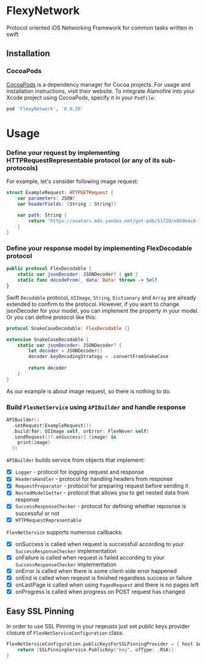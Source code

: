 # FlexyNetwork
Protocol oriented iOS Networking Framework for common tasks written in swift

## Installation

### CocoaPods

[CocoaPods](https://cocoapods.org) is a dependency manager for Cocoa projects. For usage and installation instructions, visit their website. To integrate Alamofire into your Xcode project using CocoaPods, specify it in your `Podfile`:

```ruby
pod 'FlexyNetwork', '0.0.20'
```

# Usage

### Define your request by implementing HTTPRequestRepresentable protocol (or any of its sub-protocols)
For example, let's consider following image request:

```swift
struct ExampleRequest: HTTPGETRequest {
    var parameters: JSON?
    var headerFields: [String : String]?
    
    var path: String {
        return "https://avatars.mds.yandex.net/get-pdb/51720/e8b9e4c0-18e8-41d9-97e2-806660d42973/s1200"
    }
}
```

### Define your response model by implementing FlexDecodable protocol

```swift
public protocol FlexDecodable {
    static var jsonDecoder: JSONDecoder? { get }
    static func decodeFrom(_ data: Data) throws -> Self
}
```

Swift `Decodable` protocol, `UIImage`, `String`, `Dictionary` and `Array` are already extended to confirm to the protocol. However, if you want to change jsonDecoder for your model, you can implement the property in your model. Or you can define protocol like this:

```swift
protocol SnakeCaseDecodable: FlexDecodable {}

extension SnakeCaseDecodable {
    static var jsonDecoder: JSONDecoder? {
        let decoder = JSONDecoder()
        decoder.keyDecodingStrategy = .convertFromSnakeCase
        
        return decoder
    }
}
```

As our example is about image request, so there is nothing to do.

### Build `FlexNetService` using `APIBuilder` and handle response

```swift
APIBuilder()
  .setRequest(ExampleRequest())
  .build(for: UIImage.self, orError: FlexNever.self)
  .sendRequest()?.onSuccess({ (image) in
    print(image)
  })
```

`APIBuilder` builds service from objects that implement:

- [x] `Logger` -  protocol for logging request and response
- [x] `HeadersHandler` - protocol for handling headers from response
- [x] `RequestPreparator` - protocol for preparing request before sending it
- [x] `NestedModelGetter` - protocol that allows you to get nested data from response
- [x] `SuccessResponseChecker` - protocol for defining whether reposnse is successful or not
- [x] `HTTPRequestRepresentable`

`FlexNetService` supports numerous callbacks:

- [x] onSuccess is called when request is successfull according to your `SuccessResponseChecker` implementation
- [x] onFailure is called when request is failed according to your `SuccessResponseChecker` implementation
- [x] onError is called when there is some client-side error happened
- [x] onEnd is called when reqeust is finished regardless success or failure
- [x] onLastPage is called when using `PagedRequest` and there is no pages left
- [x] onProgress is called when progress on POST request has changed

## Easy SSL Pinning

In order to use SSL Pinning in your reqeusts just set public keys provider closure of `FlexNetServiceConfiguration` class:

```swift
FlexNetServiceConfiguration.publicKeysForSSLPinningProvider = { host in
    return [SSLPinningService.PublicKey("key", ofType: .RSA)]
}
```



